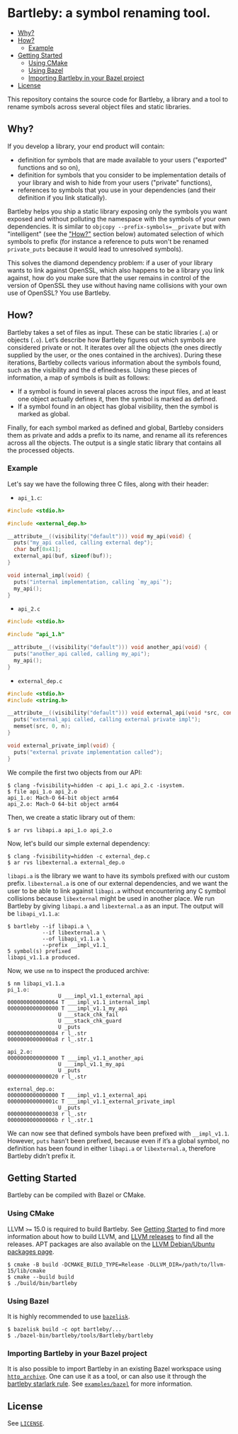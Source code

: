 # Bartleby: a symbol renaming tool.

  * [Why?](#why)
  * [How?](#how)
    * [Example](#how-example)
  * [Getting Started](#getting-started)
    * [Using CMake](#using-cmake)
    * [Using Bazel](#using-bazel)
    * [Importing Bartleby in your Bazel project](#bazel-import)
  * [License](#license)

This repository contains the source code for Bartleby, a library and a tool
to rename symbols across several object files and static libraries.

## Why? <a name="why"></a>

If you develop a library, your end product will contain:

  * definition for symbols that are made available to your users
    ("exported" functions and so on),
  * definition for symbols that you consider to be implementation details of
    your library and wish to hide from your users ("private" functions),
  * references to symbols that you use in your dependencies (and their
    definition if you link statically).

Bartleby helps you ship a static library exposing only the symbols you want
exposed and without polluting the namespace with the symbols of your own
dependencies.
It is similar to `objcopy --prefix-symbols=__private` but with
"intelligent" (see the ["How?"](#how) section below) automated selection of
which symbols to prefix (for instance a reference to puts won't be
renamed `private_puts` because it would lead to unresolved symbols).

This solves the diamond dependency problem: if a user of your library
wants to link against OpenSSL, which also happens to be a library you link
against, how do you make sure that the user remains in control of the
version of OpenSSL they use without having name collisions with your own use of
OpenSSL? You use Bartleby.

## How? <a name="how"></a>

Bartleby takes a set of files as input. These can be static libraries (`.a`) or
objects (`.o`). Let’s describe how Bartleby figures out which symbols are
considered private or not.
It iterates over all the objects (the ones directly supplied by the user, or
the ones contained in the archives). During these iterations, Bartleby collects
various information about the symbols found, such as the visibility and the d
efinedness. Using these pieces of information, a map of symbols is built as
follows:

  * If a symbol is found in several places across the input files, and at least
    one object actually defines it, then the symbol is marked as defined.
  * If a symbol found in an object has global visibility, then the symbol is
    marked as global.

Finally, for each symbol marked as defined and global, Bartleby considers them
as private and adds a prefix to its name, and rename all its references across
all the objects.
The output is a single static library that contains all the processed objects.

### Example <a name="how-example"></a>

Let's say we have the following three C files, along with their header:

  * `api_1.c`:

```c
#include <stdio.h>

#include <external_dep.h>

__attribute__((visibility("default"))) void my_api(void) {
  puts("my_api called, calling external dep");
  char buf[0x41];
  external_api(buf, sizeof(buf));
}

void internal_impl(void) {
  puts("internal implementation, calling `my_api`");
  my_api();
}
```

  * `api_2.c`

```c
#include <stdio.h>

#include "api_1.h"

__attribute__((visibility("default"))) void another_api(void) {
  puts("another_api called, calling my_api");
  my_api();
}
```

  * `external_dep.c`

```c
#include <stdio.h>
#include <string.h>

__attribute__((visibility("default"))) void external_api(void *src, const size_t n) {
  puts("external_api called, calling external private impl");
  memset(src, 0, n);
}

void external_private_impl(void) {
  puts("external private implementation called");
}
```

We compile the first two objects from our API:

```shell
$ clang -fvisibility=hidden -c api_1.c api_2.c -isystem.
$ file api_1.o api_2.o
api_1.o: Mach-O 64-bit object arm64
api_2.o: Mach-O 64-bit object arm64
```

Then, we create a static library out of them:

```shell
$ ar rvs libapi.a api_1.o api_2.o
```

Now, let's build our simple external dependency:

```shell
$ clang -fvisibility=hidden -c external_dep.c
$ ar rvs libexternal.a external_dep.o
```

`libapi.a` is the library we want to have its symbols prefixed with our custom
prefix.
`libexternal.a` is one of our external dependencies, and we want the user to be
able to link against `libapi.a` without encountering any C symbol collisions
because `libexternal` might be used in another place.
We run Bartleby by giving `libapi.a` and `libexternal.a` as an input.
The output will be `libapi_v1.1.a`:

```shell
$ bartleby --if libapi.a \
           --if libexternal.a \
           --of libapi_v1.1.a \
           --prefix __impl_v1.1_
5 symbol(s) prefixed
libapi_v1.1.a produced.
```

Now, we use `nm` to inspect the produced archive:

```shell
$ nm libapi_v1.1.a
pi_1.o:
             	U ___impl_v1.1_external_api
0000000000000064 T ___impl_v1.1_internal_impl
0000000000000000 T ___impl_v1.1_my_api
             	U ___stack_chk_fail
             	U ___stack_chk_guard
             	U _puts
0000000000000084 r l_.str
00000000000000a8 r l_.str.1

api_2.o:
0000000000000000 T ___impl_v1.1_another_api
             	U ___impl_v1.1_my_api
             	U _puts
0000000000000020 r l_.str

external_dep.o:
0000000000000000 T ___impl_v1.1_external_api
000000000000001c T ___impl_v1.1_external_private_impl
             	U _puts
0000000000000038 r l_.str
000000000000006b r l_.str.1
```

We can now see that defined symbols have been prefixed with `__impl_v1.1`.
However, `puts` hasn’t been prefixed, because even if it’s a global symbol,
no definition has been found in either `libapi.a` or `libexternal.a`, therefore
Bartleby didn’t prefix it.

## Getting Started <a name="getting-started"></a>

Bartleby can be compiled with Bazel or CMake.

### Using CMake <a name="using-cmake"></a>

LLVM `>=` 15.0 is required to build Bartleby. See [Getting Started](https://llvm.org/docs/GettingStarted.html)
to find more information about how to build LLVM, and
[LLVM releases](https://releases.llvm.org/) to find all the releases.
APT packages are also available on the [LLVM Debian/Ubuntu packages page](https://apt.llvm.org/).

```shell
$ cmake -B build -DCMAKE_BUILD_TYPE=Release -DLLVM_DIR=/path/to/llvm-15/lib/cmake
$ cmake --build build
$ ./build/bin/bartleby
```

### Using Bazel <a name="using-bazel"></a>

It is highly recommended to use [`bazelisk`].

```shell
$ bazelisk build -c opt bartleby/...
$ ./bazel-bin/bartleby/tools/Bartleby/bartleby
```

### Importing Bartleby in your Bazel project <a name="bazel-import"></a>

It is also possible to import Bartleby in an existing Bazel workspace using
[`http_archive`].
One can use it as a tool, or can also use it through the [bartleby starlark
rule].
See [`examples/bazel`](/examples/bazel) for more information.


## License <a name="license"></a>

See [`LICENSE`].

[`bazelisk`]: https://github.com/bazelbuild/bazelisk/releases
[`http_archive`]: https://bazel.build/rules/lib/repo/http#http_archive
[bartleby starlark rule]: /docs/rules.md
[`LICENSE`]: /LICENSE